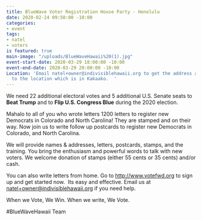 ```yaml
---
title: BlueWave Voter Registration House Party - Honolulu
date: 2020-02-24 09:50:00 -10:00
categories:
- event
tags:
- natel
- voters
is featured: true
main-image: "/uploads/BlueWaveHawaii%20(1).jpg"
event-start-date: 2020-03-29 18:00:00 -10:00
event-end-date: 2020-03-29 20:00:00 -10:00
Location: 'Email natel+owner@indivisiblehawaii.org to get the address and direction
  to the location which is in Kakaako.  '
---
```


We need 22 additional electoral votes and 5 additional U.S. Senate seats to **Beat Trump** and to **Flip U.S. Congress Blue** during the 2020 election.

Mahalo to all of you who wrote letters 1200 letters to register new Democrats in Colorado and North Carolina!  They are stamped and on their way.  Now join us to write follow up postcards to register new Democrats in Colorado, and North Carolina.

We will provide names & addresses, letters, postcards, stamps, and the training. You bring the enthusiasm and powerful words to talk with new voters. We welcome donation of stamps (either 55 cents or 35 cents) and/or cash.

You can also write letters from home.  Go to http://www.votefwd.org to sign up and get started now.  Its easy and effective.  Email us at natel+owner@indivisiblehawaii.org if you need help.

When we Vote, We Win. When we write, We Vote.

#BlueWaveHawaii Team
